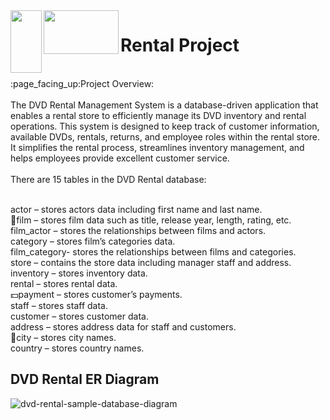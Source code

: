 <img align="left" width="50" height="100" src="https://github.com/shruthits02/SQL_PROJECT/assets/147556178/aa2c7c7a-5212-44d4-8d2e-d592760e206f">
<img align="left" width="120" height="70" src="https://github.com/shruthits02/SQL_PROJECT/assets/147556178/a99a963a-f4a7-4a01-872f-0ebf229a19ba">
<h1>Rental Project</h1>
<br>
:page_facing_up:Project Overview:
<br>
<br>
The DVD Rental Management System is a database-driven application that enables a rental store to efficiently manage its DVD inventory and rental operations. This system is designed to keep track of customer information, available DVDs, rentals, returns, and employee roles within the rental store. It simplifies the rental process, streamlines inventory management, and helps employees provide excellent customer service.<br>
<br>
There are 15 tables in the DVD Rental database:<br><br>

actor – stores actors data including first name and last name.<br>
:movie_camera:film – stores film data such as title, release year, length, rating, etc.<br>
film_actor – stores the relationships between films and actors.<br>
category – stores film’s categories data.<br>
film_category- stores the relationships between films and categories.<br>
store – contains the store data including manager staff and address.<br>
inventory – stores inventory data.<br>
rental – stores rental data.<br>
:dollar:payment – stores customer’s payments.<br>
staff – stores staff data.<br>
customer – stores customer data.<br>
address – stores address data for staff and customers.<br>
:city_sunrise:city – stores city names.<br>
country – stores country names.<br>



<h2>DVD Rental ER Diagram</h2>

![dvd-rental-sample-database-diagram](https://github.com/shruthits02/SQL_PROJECT/assets/147556178/8dc0208c-4d42-4867-9780-f8425ad8c694)





